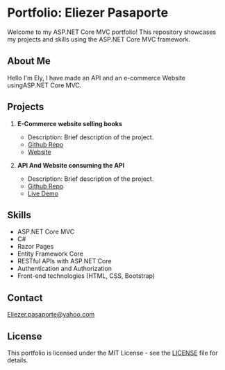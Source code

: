 # Portfolio: Eliezer Pasaporte

Welcome to my ASP.NET Core MVC portfolio! This repository showcases my projects and skills using the ASP.NET Core MVC framework.

## About Me

Hello I'm Ely, I have made an API and an e-commerce Website usingASP.NET Core MVC.

## Projects



1. **E-Commerce website selling books**
   - Description: Brief description of the project.
   - [Github Repo]([link](https://github.com/Elypasaporte/E-Commerce-app-ASP.Net-Core-MVC))
   - [Website]([link](https://book-sales-ely.azurewebsites.net/))

2. **API And Website consuming the API**
   - Description: Brief description of the project.
   - [Github Repo](https://github.com/Elypasaporte/RESTful-Web-API--Villa-Booking-app)
   - [Live Demo](RESTful-Web-API--Villa-Booking-app)

## Skills


- ASP.NET Core MVC
- C#
- Razor Pages
- Entity Framework Core
- RESTful APIs with ASP.NET Core
- Authentication and Authorization
- Front-end technologies (HTML, CSS, Bootstrap)

## Contact

Eliezer.pasaporte@yahoo.com

## License

This portfolio is licensed under the MIT License - see the [LICENSE](LICENSE) file for details.
